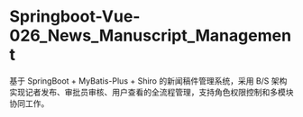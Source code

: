 # Springboot-Vue-026_News_Manuscript_Management
基于 SpringBoot + MyBatis-Plus + Shiro 的新闻稿件管理系统，采用 B/S 架构实现记者发布、审批员审核、用户查看的全流程管理，支持角色权限控制和多模块协同工作。
